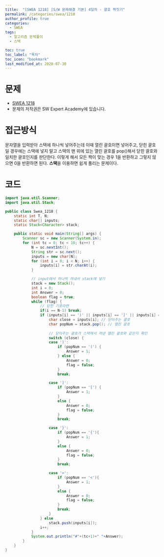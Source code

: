 ```yaml
---
title:  "[SWEA 1218] [S/W 문제해결 기본] 4일차 - 괄호 짝짓기"
permalink: /categories/swea/1218
author_profile: true
categories:
  - SWEA
tags:
  - 알고리즘 문제풀이
  - 스택

toc: true
toc_label: "목차"
toc_icon: "bookmark"
last_modified_at: 2020-07-30
---
```

# 문제
* [SWEA 1218](https://swexpertacademy.com/main/code/problem/problemDetail.do?contestProbId=AV14eWb6AAkCFAYD)
* 문제의 저작권은 SW Expert Academy에 있습니다.  

# 접근방식 
문자열을 입력받아 스택에 하나씩 넣어주는데 이때 열린 괄호이면 넣어주고, 닫힌 괄호일 경우에는 스택에 넣지 말고 스택의 맨 위에 있는 열린 괄호를 pop()해서 닫힌 괄호와 일치한 괄호인지를 판단한다. 이렇게 해서 모든 짝이 맞는 경우 1을 반환하고 그렇지 않으면 0을 반환하면 된다. **스택**을 이용하면 쉽게 풀리는 문제이다.  

# 코드
```java
import java.util.Scanner;
import java.util.Stack;

public class Swea_1218 {
	static int T, N;
	static char[] inputs;
	static Stack<Character> stack;

	public static void main(String[] args) {
		Scanner sc = new Scanner(System.in);
		for (int tc = 0; tc < 10; tc++) {
			N = sc.nextInt();
			String str = sc.next();
			inputs = new char[N];
			for (int i = 0; i < N; i++) {
				inputs[i] = str.charAt(i);
			}

			// input에서 하나씩 꺼내서 stack에 넣기
			stack = new Stack();
			int i = 0;
			int Answer = 0;
			boolean flag = true;
			while (flag) {
				// 닫힌 기호라면
				if(i == N-1) break;
				if (inputs[i] == ')' || inputs[i] == ']' || inputs[i] == '}' || inputs[i] == '>') {
					char close = inputs[i]; // 닫아주는 괄호
					char popNum = stack.pop(); // 열린 괄호
					
					// 닫아주는 괄호가 스택에서 꺼낸 열린 괄호와 같은지 확인
					switch (close) {
					case ')':
						if (popNum == '(') {
							Answer = 1;
						} else {
							Answer = 0;
							flag = false;
						}
						break;

					case ']':
						if (popNum == '[') {
							Answer = 1;
						}
						else {
							Answer = 0;
							flag = false;
						}
						break;

					case '}':
						if (popNum == '{'){
							Answer = 1;
						}
						else {
							Answer = 0;
							flag = false;
						}
						break;

					case '>':
						if (popNum == '<'){
							Answer = 1;
						}
						else {
							Answer = 0;
							flag = false;
						}
						break;
					}
				} else
					stack.push(inputs[i]);
				i++;
			}
			System.out.println("#"+(tc+1)+" "+Answer);
		}
	}
}
```